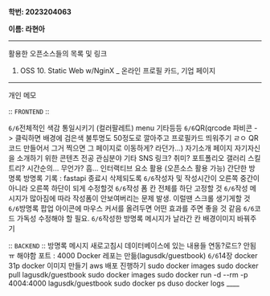 **학번: 2023204063**

**이름: 라현아**

---

활용한 오픈소스들의 목록 및 링크

1. OSS 10. Static Web w/NginX _ 온라인 프로필 카드, 기업 페이지

---

개인 메모

:: `FRONTEND` ::

`6/6`전체적인 색감 통일시키기 (컬러팔레트) 
menu
    기타등등
    `6/6`QR(qrcode 파비콘 -> 클릭하면 배경에 검은색 불투명도 50정도로 깔아주고 프로필카드 띄워주기 ㄹㅇ QR코드 만들어서 그거 찍으면 그 페이지로 이동하게? 라던가...)
자기소개 페이지
    자기자신을 소개하기 위한 콘텐츠
        전공
        관심분야
        기타 SNS 링크?
        취미?
        포트폴리오 갤러리
        스킬 트리?
        시간순의... 무언가? 흠...
    인터랙티브 요소 활용 (오픈소스 활용 가능)
간단한 방명록
    방명록 기록 : fastapi 종료시 삭제되도록
    `6/6`작성자 및 작성시간이 오른쪽 중간이 아니라 오른쪽 하단이 되게 수정할것
    `6/6`작성 폼 칸 전체를 하단 고정할 것
    `6/6`작성 메시지가 많아짐에 따라 작성폼이 안보여버리는 문제 발생. 이럴땐 스크롤 생기게할 것
    `6/6`방명록 팝업 아이콘에 마우스 커서를 올려두면 어떤 효과를 주면 좋을 것 같음
    `6/6`코드 가독성 수정해야 할 필요. 
    `6/6`작성한 방명록 메시지가 날라간 칸 배경이미지 바꿔주기 

:: `BACKEND` ::
방명록 메시지 새로고침시 데이터베이스에 있는 내용들 연동?로드? 안됨ㅠ 해야함
포트 : 4000
Docker 레포는 만듦(lagusdk/guestbook)
    `6/6`14장 docker
        31p docker 이미지 만들기
        aws 배포 진행하기
sudo docker images
sudo docker pull lagusdk/guestbook
sudo docker images
sudo docker run -d --rm  -p 4004:4000 lagusdk/guestbook
sudo docker ps
duso docker logs ____

